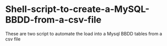 # Shell-script-to-create-a-MySQL-BBDD-from-a-csv-file
These are two script to automate the load into a Mysql BBDD tables from a csv file
